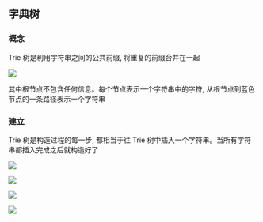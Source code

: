 <!--
 * @Description: 
 * @Version: 1.0
 * @Author: DaLao
 * @Email: dalao_li@163.com
 * @Date: 2021-12-04 22:01:42
 * @LastEditors: dalao
 * @LastEditTime: 2022-04-04 12:44:46
-->

## 字典树


### 概念

Trie 树是利用字符串之间的公共前缀, 将重复的前缀合并在一起

![](https://cdn.hurra.ltd/img/2022-4-4-1241.svg)

其中根节点不包含任何信息。每个节点表示一个字符串中的字符, 从根节点到蓝色节点的一条路径表示一个字符串


### 建立

Trie 树是构造过程的每一步, 都相当于往 Trie 树中插入一个字符串。当所有字符串都插入完成之后就构造好了

![](https://cdn.hurra.ltd/img/2022-4-4-1241-3.svg)

![](https://cdn.hurra.ltd/img/2022-4-4-1241-2.svg)

![](https://cdn.hurra.ltd/img/2022-4-4-1241-1.svg)

![](https://cdn.hurra.ltd/img/2022-4-4-1241.svg)